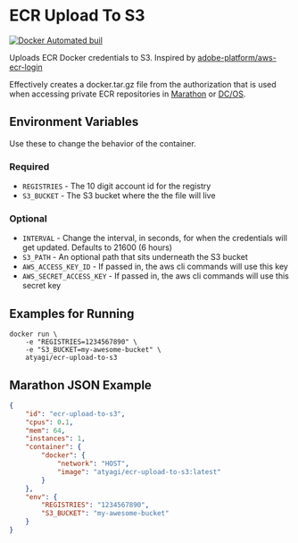 # ECR Upload To S3

[![Docker Automated buil](https://img.shields.io/docker/automated/atyagi/ecr-upload-to-s3.svg)](https://hub.docker.com/r/atyagi/ecr-upload-to-s3/)

Uploads ECR Docker credentials to S3. Inspired by [adobe-platform/aws-ecr-login](https://github.com/adobe-platform/aws-ecr-login)

Effectively creates a docker.tar.gz file from the authorization that is used when accessing private ECR repositories in [Marathon](https://mesosphere.github.io/marathon/) or [DC/OS](https://dcos.io).

## Environment Variables

Use these to change the behavior of the container.

### Required
- `REGISTRIES` - The 10 digit account id for the registry
- `S3_BUCKET` - The S3 bucket where the the file will live

### Optional
- `INTERVAL` - Change the interval, in seconds, for when the credentials will get updated. Defaults to 21600 (6 hours)
- `S3_PATH` - An optional path that sits underneath the S3 bucket 
- `AWS_ACCESS_KEY_ID` - If passed in, the aws cli commands will use this key
- `AWS_SECRET_ACCESS_KEY` - If passed in, the aws cli commands will use this secret key

## Examples for Running

```
docker run \
    -e "REGISTRIES=1234567890" \
    -e "S3_BUCKET=my-awesome-bucket" \
    atyagi/ecr-upload-to-s3
```

## Marathon JSON Example

```json
{
    "id": "ecr-upload-to-s3",
    "cpus": 0.1,
    "mem": 64,
    "instances": 1,
    "container": {
        "docker": {
            "network": "HOST",
            "image": "atyagi/ecr-upload-to-s3:latest"
        }
    },
    "env": {
        "REGISTRIES": "1234567890",
        "S3_BUCKET": "my-awesome-bucket"
    }
}
```
